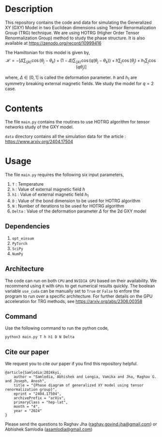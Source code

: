 # Description
This repository contains the code and data for simulating the Generalized XY (GXY) Model in two Euclidean dimensions using Tensor Renormalization Group (TRG) technique. We are using HOTRG (Higher Order Tensor Renormalization Group) method to study the phase structure. It is also available at https://zenodo.org/record/10999416


The Hamiltonian for this model is given by,
$$\mathcal{H} = -\left[\Delta \sum_{\langle j k \rangle} \cos{(\theta_j - \theta_k)} + (1-\Delta) \sum_{\langle j k \rangle} \cos{(q(\theta_j - \theta_k))} + h \sum_j \cos{(\theta_j)} + h_1\sum_j \cos{(q\theta_j)}\right]$$

where, $\Delta \in [0,1]$ is called the deformation parameter. $h$ and $h_1$ are symmetry breaking external magnetic fields. We study the model for $q = 2$ case.

# Contents
The file ```main.py``` contains the routines to use HOTRG algorithm for tensor networks study of the GXY model.

```data``` directory contains all the simulation data for the article : https://www.arxiv.org/2404.17504

# Usage
The file ```main.py``` requires the following six input parameters,
1. ```T```     : Temperature
2. ```h```     : Value of external magnetic field $h$
3. ```h1```    : Value of external magnetic field $h_1$
4. ```D```     : Value of the bond dimension to be used for HOTRG algorithm
5. ```N```     : Number of iterations to be used for HOTRG algorithm
6. ```Delta``` : Value of the deformation parameter $\Delta$ for the 2d GXY model

## Dependencies
1. ```opt_einsum```
2. ```PyTorch```
3. ```SciPy```
4. ```NumPy```

## Architecture
The code can run on both ```CPU``` and ```NVIDIA GPU``` based on their availability. We recommend using it with ```GPUs``` to get numerical results quickly. The boolean variable ```use_cuda``` can be manually set to ```True``` or ```False``` to enfore the program to run over a specific architecture. For further details on the GPU acceleration for TRG methods, see https://arxiv.org/abs/2306.00358

## Command
Use the following command to run the python code,

```python3 main.py T h h1 D N Delta```

## Cite our paper
We request you to cite our paper if you find this repository helpful. 

```
@article{Samlodia:2024kyi,
    author = "Samlodia, Abhishek and Longia, Vamika and Jha, Raghav G. and Joseph, Anosh",
    title = "{Phase diagram of generalized XY model using tensor renormalization group}",
    eprint = "2404.17504",
    archivePrefix = "arXiv",
    primaryClass = "hep-lat",
    month = "4",
    year = "2024"
}
```

 
Please send the questions to Raghav Jha (raghav.govind.jha@gmail.com) or Abhishek Samlodia (asamlodia@gmail.com) 
